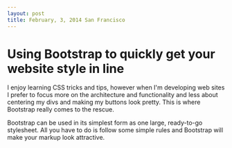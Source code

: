 ```yaml
---
layout: post
title: February, 3, 2014 San Francisco  
---
```


# Using Bootstrap to quickly get your website style in line

I enjoy learning CSS tricks and tips, however when I'm developing web sites I prefer to focus more on the architecture and functionality and less about centering my divs and making my buttons look pretty.  This is where Bootstrap really comes to the rescue.

Bootstrap can be used in its simplest form as one large, ready-to-go stylesheet.  All you have to do is follow some simple rules and Bootstrap will make your markup look attractive.



